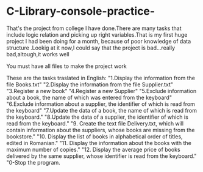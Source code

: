 # C-Library-console-practice-
That's the project from college I have done.There are many tasks that include logic relation and picking up right variables.That is my first huge project  I had been doing for a month, because of poor knowledge of data structure .Lookig at it now,I could say that the project is  bad...really bad,altough,it works well

You must have all files to make the project work

These are the tasks traslated in English:
"1.Display the information from the file Books.txt"
"2.Display the information from the file Supplier.txt"
"3.Register a new book"
"4.Register a new Supplier"
"5.Exclude information about a book, the name of which was entered from the keyboard"
"6.Exclude information about a supplier, the identifier of which is read from the keyboard"
"7.Update the data of a book, the name of which is read from the keyboard."
"8.Update the data of a supplier, the identifier of which is read from the keyboard."
"9. Create the text file Delivery.txt, which will contain information about the suppliers, whose books are missing from the bookstore."
"10. Display the list of books in alphabetical order of titles, edited in Romanian."
"11. Display the information about the books with the maximum number of copies."
"12. Display the average price of books delivered by the same supplier, whose identifier is read from the keyboard."
"0-Stop the program.
